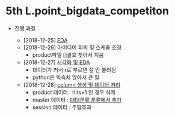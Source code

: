 # 5th L.point_bigdata_competiton

* 진행 과정
  
  * [2018-12-25] [EDA](https://github.com/miniii222/5th_L.point_bigdata_competiton/tree/master/EDA)
  * [2018-12-26] 아이디어 회의 및 스케줄 조정
    - product파일 []괄호 찾아서 지움
  * [2018-12-27] [시각화 및 EDA](https://github.com/miniii222/5th_L.point_bigdata_competiton/tree/master/EDA)
    - 데이터가 커서 r로 부르면 잘 안 불러짐
    - python은 익숙치 않아서 큰 일
  * [2018-12-28] [column 생성 및 데이터 처리](https://github.com/miniii222/5th_L.point_bigdata_competiton/tree/master/EDA)
    - product 데이터 : hits=1 인 경우 삭제
    - master 데이터 : [대대분류 분류에서 추가](https://github.com/miniii222/5th_L.point_bigdata_competiton/blob/master/EDA/EDA_02.master.ipynb)
    - session 데이터 : 주말효과
